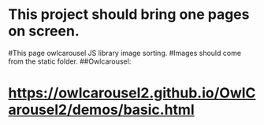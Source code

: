 # This project should bring one pages on screen.
#This page owlcarousel JS library image sorting.
#Images should come from the static folder.
##Owlcarousel:
# https://owlcarousel2.github.io/OwlCarousel2/demos/basic.html
